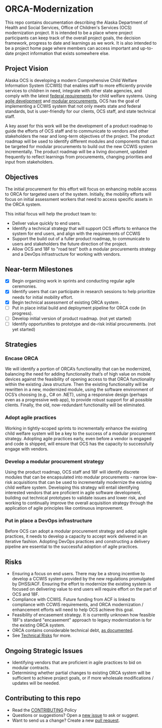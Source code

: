 # ORCA-Modernization

This repo contains documentation describing the Alaska Department of Health and Social Services, Office of Children's Services (OCS) modernization project. It is intended to be a place where project participants can keep track of the overall project goals, the decision framework, progress to date and learnings as we work. It is also intended to be a project home page where members can access important and up-to-date project information that exists somewhere else.

## Project Vision

Alaska OCS is developing a modern Comprehensive Child Welfare Information System (CCWIS) that enables staff to more efficiently provide services to children in need, integrate with other state agencies, and comply with the latest [federal requirements](https://www.law.cornell.edu/cfr/text/45/1355.52) for child welfare systems. Using [agile development](https://modularcontracting.18f.gov/agile-development/) and [modular procurements](https://modularcontracting.18f.gov/modular-procurement/), OCS has the goal of implementing a CCWIS system that not only meets state and federal standards, but is user-friendly for our clients, OCS staff, and state technical staff.

A key asset for this work will be the development of a product roadmap to guide the efforts of OCS staff and to communicate to vendors and other stakeholders the near and long-term objectives of the project. The product roadmap will be used to identify different modules and components that can be targeted for modular procurements to build out the new CCWIS system incrementally. The product roadmap will be a living document, updated frequently to reflect learnings from procurements, changing priorities and input from stakeholders.

## Objectives

The initial procurement for this effort will focus on enhancing mobile access to ORCA for targeted users of the system. Initially, the mobility efforts will focus on initial assessment workers that need to access specific assets in the ORCA system. 

This initial focus will help the product team to:

* Deliver value quickly to end users.
* Identify a technical strategy that will support OCS efforts to enhance the system for end users, and align with the requirements of CCWIS
* Support the build out of a fuller product roadmap, to communicate to users and stakeholders the future direction of the project.
* Allow OCS and 18F to "road test" both a modular procurements strategy and a DevOps infrastructure for working with vendors.

## Near-term Milestones

- [x] Begin organizing work in sprints and conducting regular agile ceremonies.
- [x] Identify users that can participate in research sessions to help prioritize needs for initial mobility effort.
- [x] Begin technical assessment of existing ORCA system .
- [ ] Put in place initial build and deployment pipeline for ORCA code (in progress). 
- [ ] Develop initial version of product roadmap. (not yet started)
- [ ] Identify opportunities to prototype and de-risk initial procurements. (not yet started)

## Strategies

### Encase ORCA

We will identify a portion of ORCA’s functionality that can be modernized, balancing the need for adding functionality that’s of high value on mobile devices against the feasibility of opening access to that ORCA functionality within the existing Java structure. Then the existing functionality will be rewritten in a new, modernized module, using the software environment of OCS’s choosing (e.g., C# on .NET), using a responsive design (perhaps even as a progressive web app), to provide robust support for all possible clients. Finally, the old, now-redundant functionality will be eliminated.

### Adopt agile practices

Working in tightly-scoped sprints to incrementally enhance the existing child welfare system will be a key to the success of a modular procurement strategy. Adopting agile practices early, even before a vendor is engaged and code is shipped, will ensure that OCS has the capacity to successfully engage with vendors. 

### Develop a modular procurement strategy

Using the product roadmap, OCS staff and 18F will identify discrete modules that can be encapsulated into modular procurements - narrow low-risk acquisitions that can be used to incrementally modernize the existing child welfare system. Developing this strategy will entail identifying interested vendors that are proficient in agile software development, building out technical prototypes to validate issues and lower risk, and working to continually improve the overall acquisition strategy through the application of agile principles like continuous improvement.

### Put in place a DevOps infrastructure

Before OCS can adopt a modular procurement strategy and adopt agile practices, it needs to develop a capacity to accept work delivered in an iterative fashion. Adopting DevOps practices and constructing a delivery pipeline are essential to the successful adoption of agile practices.

## Risks 

* Ensuring a focus on end users. There may be a strong incentive to develop a CCWIS system provided by the new regulations promulgated by DHSS/ACF. Ensuring the effort to modernize the existing system is focused on delivering value to end users will require effort on the part of OCS and 18F. 
* Compliance with CCWIS. Future funding from ACF is linked to compliance with CCWIS requirements, and ORCA modernization / enhancement efforts will need to help OCS achieve this goal.
* Feasibility of encasement strategy. It is currently unknown how feasible 18F's standard "encasement" approach to legacy modernization is for the existing ORCA system.
* ORCA contains considerable technical debt, [as documented](TechnicalDebt.md).
* See [Technical Risks](TechnicalRisks.md) for more.

## Ongoing Strategic Issues

* Identifying vendors that are proficient in agile practices to bid on modular contracts.
* Determining whether partial changes to existing ORCA system will be sufficient to achieve project goals, or if more wholesale modifications / updates will be needed.

## Contributing to this repo
* Read the [CONTRIBUTING](/AlaskaDHSS/ORCA-Modernization/blob/master/CONTRIBUTING.md) Policy
* Questions or suggestions? Open a [new issue](/AlaskaDHSS/ORCA-Modernization/issues) to ask or suggest.
* Want to send us a change? Create a new [pull request](/AlaskaDHSS/ORCA-Modernization/pulls).
